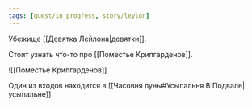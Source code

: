 ```yaml
---
tags: [quest/in_progress, story/leylon]
---
```


Убежище [[Девятка Лейлона|девятки]].

Стоит узнать что-то про [[Поместье Крипгарденов]].

![[Поместье Крипгарденов]]

Один из входов находится в [[Часовня луны#Усыпальня В Подвале|усыпальне]].
